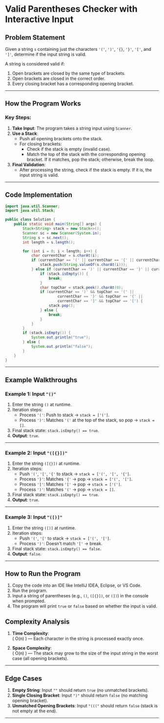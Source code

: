 # Valid Parentheses Checker with Interactive Input

## Problem Statement

Given a string `s` containing just the characters `'('`, `')'`, `'{}`, `'}'`, `'['`, and `']'`, determine if the input string is valid.  

A string is considered valid if:
1. Open brackets are closed by the same type of brackets.
2. Open brackets are closed in the correct order.
3. Every closing bracket has a corresponding opening bracket.

---

## How the Program Works

### Key Steps:
1. **Take Input**: The program takes a string input using `Scanner`.
2. **Use a Stack**:
   - Push all opening brackets onto the stack.
   - For closing brackets:
     - Check if the stack is empty (invalid case).
     - Match the top of the stack with the corresponding opening bracket. If it matches, pop the stack; otherwise, break the loop.
3. **Final Validation**:
   - After processing the string, check if the stack is empty. If it is, the input string is valid.

---

## Code Implementation

```java
import java.util.Scanner;
import java.util.Stack;

public class Solution {
    public static void main(String[] args) {
        Stack<String> stack = new Stack<>();
        Scanner sc = new Scanner(System.in);
        String s = sc.next();
        int length = s.length();

        for (int i = 0; i < length; i++) {
            char currentChar = s.charAt(i);
            if (currentChar == '(' || currentChar == '{' || currentChar == '[') {
                stack.push(String.valueOf(s.charAt(i)));
            } else if (currentChar == ')' || currentChar == '}' || currentChar == ']') {
                if (stack.isEmpty()) {
                    break;
                }
                char topChar = stack.peek().charAt(0);
                if (currentChar == ')' && topChar == '(' ||
                        currentChar == '}' && topChar == '{' ||
                        currentChar == ']' && topChar == '[') {
                    stack.pop();
                } else {
                    break;
                }
            }
        }
        if (stack.isEmpty()) {
            System.out.println("true");
        } else {
            System.out.println("false");
        }
    }
}
```

---

## Example Walkthroughs

### Example 1: Input `"()"`
1. Enter the string `()` at runtime.
2. Iteration steps:
   - Process `'('`: Push to stack → `stack = ['(']`.
   - Process `')'`: Matches `'('` at the top of the stack, so pop → `stack = []`.
3. Final stack state: `stack.isEmpty() == true`.
4. **Output**: `true`.

---

### Example 2: Input `"([{}])"`
1. Enter the string `([{}])` at runtime.
2. Iteration steps:
   - Push `'('`, `'['`, `'{'` to stack → `stack = ['(', '[', '{']`.
   - Process `'}'`: Matches `'{'` → pop → `stack = ['(', '[']`.
   - Process `']'`: Matches `'['` → pop → `stack = ['(']`.
   - Process `')'`: Matches `'('` → pop → `stack = []`.
3. Final stack state: `stack.isEmpty() == true`.
4. **Output**: `true`.

---

### Example 3: Input `"([)]"`
1. Enter the string `([)]` at runtime.
2. Iteration steps:
   - Push `'('`, `'['` to stack → `stack = ['(', '[']`.
   - Process `')'`: Doesn't match `'['` → break.
3. Final stack state: `stack.isEmpty() == false`.
4. **Output**: `false`.

---

## How to Run the Program

1. Copy the code into an IDE like IntelliJ IDEA, Eclipse, or VS Code.
2. Run the program.
3. Input a string of parentheses (e.g., `()`, `([{}])`, or `(])`) in the console when prompted.
4. The program will print `true` or `false` based on whether the input is valid.


## Complexity Analysis

1. **Time Complexity**:  
   \( O(n) \) — Each character in the string is processed exactly once.

2. **Space Complexity**:  
   \( O(n) \) — The stack may grow to the size of the input string in the worst case (all opening brackets).

---

## Edge Cases

1. **Empty String**: Input `""` should return `true` (no unmatched brackets).
2. **Single Closing Bracket**: Input `")"` should return `false` (no matching opening bracket).
3. **Unmatched Opening Brackets**: Input `"((("` should return `false` (stack is not empty at the end).

---
